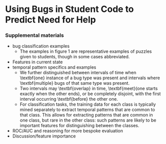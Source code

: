 # Using Bugs in Student Code to Predict Need for Help
### Supplemental materials

- bug classification examples
  - The examples in figure 1 are representative examples of puzzles given to students, though in some cases abbreviated. 
- Features in current state
- temporal pattern specifics and examples
  - We further distinguished between intervals of time when \textbf{one} instance of a bug type was present and intervals where \textbf{multiple} bugs of that same type was present.  
  - Two intervals may \textbf{overlap} in time, \textbf{meet}(one starts exactly when the other ends), or be completely disjoint, with the first interval occurring \textbf{before} the other one.
  - For classification tasks, the training data for each class is typically mined separately to extract temporal patterns that are common to that class. This allows for extracting patterns that are common in one class, but rare in the other class: such patterns are likely to be important features for distinguishing between the classes. 
- ROC/AUC and reasoning for more bespoke evaluation
- Discussion/feature importance
